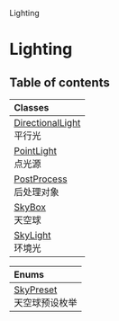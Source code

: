 Lighting

# Lighting <Badge type="tip" text="Groups" /> <Score text="Lighting" />

## Table of contents
| Classes |
| :-----|
| [DirectionalLight](../classes/Gameplay.DirectionalLight.md) <br> 平行光 |
| [PointLight](../classes/Gameplay.PointLight.md) <br> 点光源 |
| [PostProcess](../classes/Gameplay.PostProcess.md) <br> 后处理对象 |
| [SkyBox](../classes/Gameplay.SkyBox.md) <br> 天空球 |
| [SkyLight](../classes/Gameplay.SkyLight.md) <br> 环境光 |


| Enums |
| :-----|
| [SkyPreset](../enums/Gameplay.SkyPreset.md) <br> 天空球预设枚举 |


